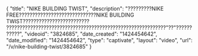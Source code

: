 {
    "title": "NIKE BUILDING TWIST",
    "description": "?????????NIKE FREE?????????????????????????????NIKE BUILDING TWIST????????????????????????? ????????????????????????????????????????????????????????????\"??\"???????????",
    "videoid": "3824685",
    "date_created": "1424454642",
    "date_modified": "1424454642",
    "type": "captivate",
    "layout": "video",
    "url": "\/v\/nike-building-twist\/3824685"
}